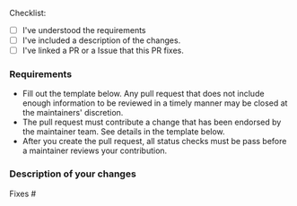 Checklist: <!--You MUST either [x] check or [ ] ~strike through~ every item.-->

- [ ] I've understood the requirements
- [ ] I've included a description of the changes.
- [ ] I've linked a PR or a Issue that this PR fixes.

### Requirements

* Fill out the template below. Any pull request that does not include enough information to be reviewed in a timely manner may be closed at the maintainers' discretion.
* The pull request must contribute a change that has been endorsed by the maintainer team. See details in the template below.
* After you create the pull request, all status checks must be pass before a maintainer reviews your contribution.

### Description of your changes

<!--
Briefly describe what this pull request does, and how it is covered by tests.

Link to the issue describing the bug that you're fixing.

If there is not yet an issue, please open a new issue and then link to that issue in your pull request.

Please use the following syntax: Fixes #<issue number>
-->

Fixes #